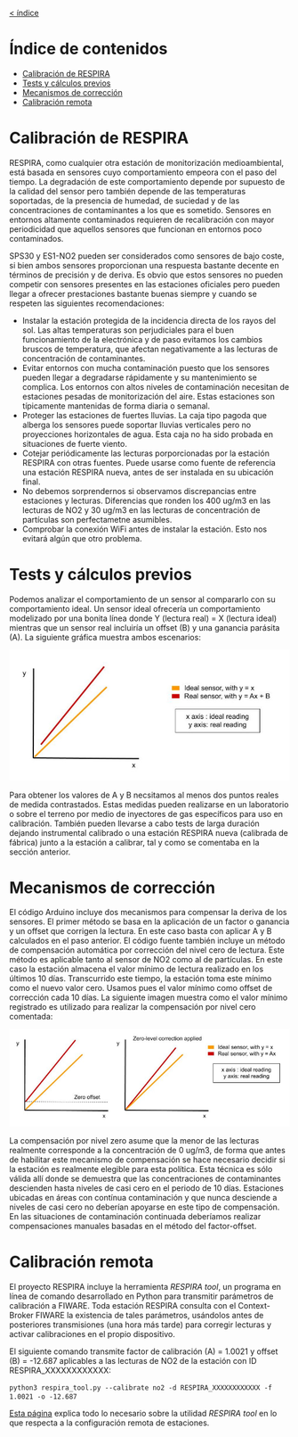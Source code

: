 [< índice](INDEX.md)

# Índice de contenidos

- [Calibración de RESPIRA](#calibración-de-respira)
- [Tests y cálculos previos](#tests-y-cálculos-previos)
- [Mecanismos de corrección](#mecanismos-de-corrección)
- [Calibración remota](#calibración-remota)

# Calibración de RESPIRA

RESPIRA, como cualquier otra estación de monitorización medioambiental, está basada en sensores cuyo comportamiento empeora con el paso del tiempo. La degradación de este comportamiento depende por supuesto de la calidad del sensor pero también depende de las temperaturas soportadas, de la presencia de humedad, de suciedad y de las concentraciones de contaminantes a los que es sometido. Sensores en entornos altamente contaminados requieren de recalibración con mayor periodicidad que aquellos sensores que funcionan en entornos poco contaminados.

SPS30 y ES1-NO2 pueden ser considerados como sensores de bajo coste, si bien ambos sensores proporcionan una respuesta bastante decente en términos de precisión y de deriva. Es obvio que estos sensores no pueden competir con sensores presentes en las estaciones oficiales pero pueden llegar a ofrecer prestaciones bastante buenas siempre y cuando se respeten las siguientes recomendaciones:

- Instalar la estación protegida de la incidencia directa de los rayos del sol. Las altas temperaturas son perjudiciales para el buen funcionamiento de la electrónica y de paso evitamos los cambios bruscos de temperatura, que afectan negativamente a las lecturas de concentración de contaminantes.
- Evitar entornos con mucha contaminación puesto que los sensores pueden llegar a degradarse rápidamente y su mantenimiento se complica. Los entornos con altos niveles de contaminación necesitan de estaciones pesadas de monitorización del aire. Estas estaciones son típicamente mantenidas de forma diaria o semanal.
- Proteger las estaciones de fuertes lluvias. La caja tipo pagoda que alberga los sensores puede soportar lluvias verticales pero no proyecciones horizontales de agua. Esta caja no ha sido probada en situaciones de fuerte viento.
- Cotejar periódicamente las lecturas porporcionadas por la estación RESPIRA con otras fuentes. Puede usarse como fuente de referencia una estación RESPIRA nueva, antes de ser instalada en su ubicación final.
- No debemos sorprendernos si observamos discrepancias entre estaciones y lecturas. Diferencias que ronden los 400 ug/m3 en las lecturas de NO2 y 30 ug/m3 en las lecturas de concentración de partículas son perfectametne asumibles.
- Comprobar la conexión WiFi antes de instalar la estación. Esto nos evitará algún que otro problema.

# Tests y cálculos previos

Podemos analizar el comportamiento de un sensor al compararlo con su comportamiento ideal. Un sensor ideal ofrecería un comportamiento modelizado por una bonita línea donde Y (lectura real) = X (lectura ideal) mientras que un sensor real incluiría un offset (B) y una ganancia parásita (A). La siguiente gráfica muestra ambos escenarios:

<p align="center">
<img src="../img/calibration_chart_01.jpg">
</p>


Para obtener los valores de A y B necsitamos al menos dos puntos reales de medida contrastados. Estas medidas pueden realizarse en un laboratorio o sobre el terreno por medio de inyectores de gas específicos para uso en calibración. También pueden llevarse a cabo tests de larga duración dejando instrumental calibrado o una estación RESPIRA nueva (calibrada de fábrica) junto a la estación a calibrar, tal y como se comentaba en la sección anterior.


# Mecanismos de corrección


El código Arduino incluye dos mecanismos para compensar la deriva de los sensores. El primer método se basa en la aplicación de un factor o ganancia y un offset que corrigen la lectura. En este caso basta con aplicar A y B calculados en el paso anterior. El código fuente también incluye un método de compensación automática por corrección del nivel cero de lectura. Este método es aplicable tanto al sensor de NO2 como al de partículas. En este caso la estación almacena el valor mínimo de lectura realizado en los últimos 10 días. Transcurrido este tiempo, la estación toma este mínimo como el nuevo valor cero. Usamos pues el valor mínimo como offset de corrección cada 10 días. La siguiente imagen muestra como el valor mínimo registrado es utilizado para realizar la compensación por nivel cero comentada:

<p align="center">
<img src="../img/calibration_chart_02.jpg">
</p>

La compensación por nivel zero asume que la menor de las lecturas realmente corresponde a la concentración de 0 ug/m3, de forma que antes de habilitar este mecanismo de compensación se hace necesario decidir si la estación es realmente elegible para esta política. Esta técnica es sólo válida allí donde se demuestra que las concentraciones de contaminantes descienden hasta niveles de casi cero en el periodo de 10 días. Estaciones ubicadas en áreas con contínua contaminación y que nunca desciende a niveles de casi cero no deberían apoyarse en este tipo de compensación. En las situaciones de contaminación continuada deberíamos realizar compensaciones manuales basadas en el método del factor-offset.

# Calibración remota

El proyecto RESPIRA incluye la herramienta _RESPIRA tool_, un programa en línea de comando desarrollado en Python para transmitir parámetros de calibración a FIWARE. Toda estación RESPIRA consulta con el Context-Broker FIWARE la existencia de tales parámetros, usándolos antes de posteriores transmisiones (una hora más tarde) para corregir lecturas y activar calibraciones en el propio dispositivo.

El siguiente comando transmite factor de calibración (A) = 1.0021 y offset (B) = -12.687 aplicables a las lecturas de NO2 de la estación con ID RESPIRA_XXXXXXXXXXXX:

```
python3 respira_tool.py --calibrate no2 -d RESPIRA_XXXXXXXXXXXX -f 1.0021 -o -12.687
```

[Esta página](RESPIRA_TOOL.md) explica todo lo necesario sobre la utilidad _RESPIRA tool_ en lo que respecta a la configuración remota de estaciones.



